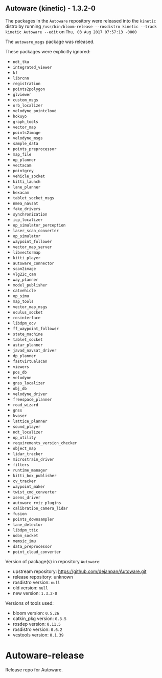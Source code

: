 ## Autoware (kinetic) - 1.3.2-0

The packages in the `Autoware` repository were released into the `kinetic` distro by running `/usr/bin/bloom-release --rosdistro kinetic --track kinetic Autoware --edit` on `Thu, 03 Aug 2017 07:57:13 -0000`

The `autoware_msgs` package was released.

These packages were explicitly ignored:
- `ndt_tku`
- `integrated_viewer`
- `kf`
- `librcnn`
- `registration`
- `points2polygon`
- `glviewer`
- `custom_msgs`
- `orb_localizer`
- `velodyne_pointcloud`
- `hokuyo`
- `graph_tools`
- `vector_map`
- `points2image`
- `velodyne_msgs`
- `sample_data`
- `points_preprocessor`
- `map_file`
- `op_planner`
- `vectacam`
- `pointgrey`
- `vehicle_socket`
- `kitti_launch`
- `lane_planner`
- `hexacam`
- `tablet_socket_msgs`
- `nmea_navsat`
- `fake_drivers`
- `synchronization`
- `icp_localizer`
- `op_simulator_perception`
- `laser_scan_converter`
- `op_simulator`
- `waypoint_follower`
- `vector_map_server`
- `libvectormap`
- `kitti_player`
- `autoware_connector`
- `scan2image`
- `vlg22c_cam`
- `way_planner`
- `model_publisher`
- `catvehicle`
- `op_simu`
- `map_tools`
- `vector_map_msgs`
- `oculus_socket`
- `rosinterface`
- `libdpm_ocv`
- `ff_waypoint_follower`
- `state_machine`
- `tablet_socket`
- `astar_planner`
- `javad_navsat_driver`
- `dp_planner`
- `fastvirtualscan`
- `viewers`
- `pos_db`
- `velodyne`
- `gnss_localizer`
- `obj_db`
- `velodyne_driver`
- `freespace_planner`
- `road_wizard`
- `gnss`
- `kvaser`
- `lattice_planner`
- `sound_player`
- `ndt_localizer`
- `op_utility`
- `requirements_version_checker`
- `object_map`
- `lidar_tracker`
- `microstrain_driver`
- `filters`
- `runtime_manager`
- `kitti_box_publisher`
- `cv_tracker`
- `waypoint_maker`
- `twist_cmd_converter`
- `xsens_driver`
- `autoware_rviz_plugins`
- `calibration_camera_lidar`
- `fusion`
- `points_downsampler`
- `lane_detector`
- `libdpm_ttic`
- `udon_socket`
- `memsic_imu`
- `data_preprocessor`
- `point_cloud_converter`

Version of package(s) in repository `Autoware`:

- upstream repository: https://github.com/dejanpan/Autoware.git
- release repository: unknown
- rosdistro version: `null`
- old version: `null`
- new version: `1.3.2-0`

Versions of tools used:

- bloom version: `0.5.26`
- catkin_pkg version: `0.3.5`
- rosdep version: `0.11.5`
- rosdistro version: `0.6.2`
- vcstools version: `0.1.39`


# Autoware-release
Release repo for Autoware.
